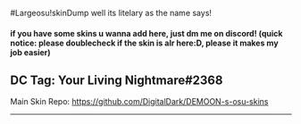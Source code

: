 #Largeosu!skinDump
well its litelary as the name says!

#### if you have some skins u wanna add here, just dm me on discord! (quick notice: please doublecheck if the skin is alr here:D, please it makes my job easier) 
DC Tag: Your Living Nightmare#2368
-------------------------------------------------

Main Skin Repo: https://github.com/DigitalDark/DEMOON-s-osu-skins

-------------------------------------------------
